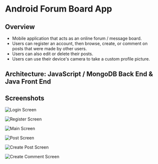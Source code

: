 # Android Forum Board App

## Overview

- Mobile application that acts as an online forum / message board.
- Users can register an account, then browse, create, or comment on posts that were made by other users.
- Users can also edit or delete their posts.
- Users can use their device's camera to take a custom profile picture.

## Architecture: JavaScript / MongoDB Back End & Java Front End

## Screenshots

![Login Screen](http://i.imgur.com/1PhJJbm.png)


![Register Screen](http://i.imgur.com/FTPcniL.png)


![Main Screen](http://i.imgur.com/ZhxtW7P.png)


![Post Screen](http://i.imgur.com/HQmlZP7.png)


![Create Post Screen](http://i.imgur.com/aAL42cd.png)


![Create Comment Screen](http://i.imgur.com/DTZUQ99.png)
